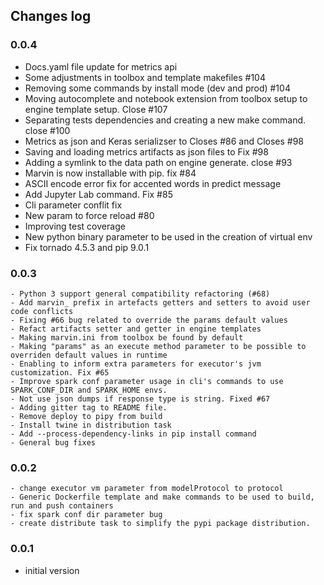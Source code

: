 ## Changes log

### 0.0.4

   - Docs.yaml file update for metrics api
   - Some adjustments in toolbox and template makefiles #104
   - Removing some commands by install mode (dev and prod) #104
   - Moving autocomplete and notebook extension from toolbox setup to engine template setup. Close #107
   - Separating tests dependencies and creating a new make command. close #100
   - Metrics as json and Keras serializser to Closes #86 and Closes #98
   - Saving and loading metrics artifacts as json files to Fix #98
   - Adding a symlink to the data path on engine generate. close #93
   - Marvin is now installable with pip. fix #84
   - ASCII encode error fix for accented words in predict message
   - Add Jupyter Lab command. Fix #85
   - Cli parameter conflit fix
   - New param to force reload #80
   - Improving test coverage
   - New python binary parameter to be used in the creation of virtual env
   - Fix tornado 4.5.3 and pip 9.0.1

### 0.0.3

	- Python 3 support general compatibility refactoring (#68)
    - Add marvin_ prefix in artefacts getters and setters to avoid user code conflicts   
    - Fixing #66 bug related to override the params default values
    - Refact artifacts setter and getter in engine templates
    - Making marvin.ini from toolbox be found by default
    - Making "params" as an execute method parameter to be possible to overriden default values in runtime
    - Enabling to inform extra parameters for executor's jvm customization. Fix #65
    - Improve spark conf parameter usage in cli's commands to use SPARK_CONF_DIR and SPARK_HOME envs.
    - Not use json dumps if response type is string. Fixed #67
    - Adding gitter tag to README file.
    - Remove deploy to pipy from build
    - Install twine in distribution task
    - Add --process-dependency-links in pip install command
    - General bug fixes

### 0.0.2

    - change executor vm parameter from modelProtocol to protocol
    - Generic Dockerfile template and make commands to be used to build, run and push containers    
    - fix spark conf dir parameter bug
    - create distribute task to simplify the pypi package distribution.

### 0.0.1

 - initial version
